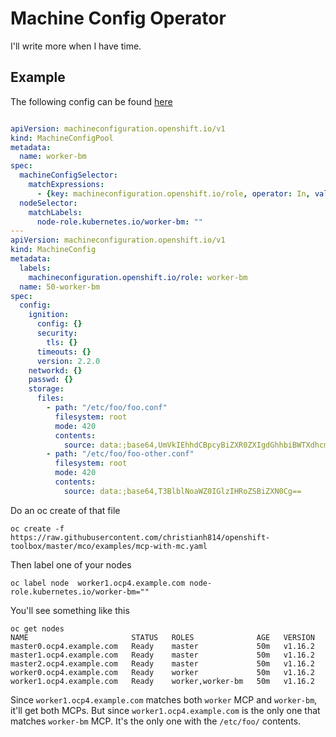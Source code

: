 # Machine Config Operator

I'll write more when I have time.

## Example

The following config can be found [here](examples/mcp-with-mc.yaml)

```yaml

apiVersion: machineconfiguration.openshift.io/v1
kind: MachineConfigPool
metadata:
  name: worker-bm
spec:
  machineConfigSelector:
    matchExpressions:
      - {key: machineconfiguration.openshift.io/role, operator: In, values: [worker,worker-bm]}
  nodeSelector:
    matchLabels:
      node-role.kubernetes.io/worker-bm: ""
---
apiVersion: machineconfiguration.openshift.io/v1
kind: MachineConfig
metadata:
  labels:
    machineconfiguration.openshift.io/role: worker-bm
  name: 50-worker-bm
spec:
  config:
    ignition:
      config: {}
      security:
        tls: {}
      timeouts: {}
      version: 2.2.0
    networkd: {}
    passwd: {}
    storage:
      files:
        - path: "/etc/foo/foo.conf"
          filesystem: root
          mode: 420
          contents:
            source: data:;base64,UmVkIEhhdCBpcyBiZXR0ZXIgdGhhbiBWTXdhcmUhCg==
        - path: "/etc/foo/foo-other.conf"
          filesystem: root
          mode: 420
          contents:
            source: data:;base64,T3BlblNoaWZ0IGlzIHRoZSBiZXN0Cg==
```

Do an oc create of that file

```shell
oc create -f https://raw.githubusercontent.com/christianh814/openshift-toolbox/master/mco/examples/mcp-with-mc.yaml
```

Then label one of your nodes

```
oc label node  worker1.ocp4.example.com node-role.kubernetes.io/worker-bm=""
```

You'll see something like this

```
oc get nodes
NAME                       STATUS   ROLES              AGE   VERSION
master0.ocp4.example.com   Ready    master             50m   v1.16.2
master1.ocp4.example.com   Ready    master             50m   v1.16.2
master2.ocp4.example.com   Ready    master             50m   v1.16.2
worker0.ocp4.example.com   Ready    worker             50m   v1.16.2
worker1.ocp4.example.com   Ready    worker,worker-bm   50m   v1.16.2
```

Since `worker1.ocp4.example.com` matches both `worker` MCP and `worker-bm`, it'll get both MCPs. But since `worker1.ocp4.example.com` is the only one that matches `worker-bm` MCP. It's the only one with the `/etc/foo/` contents.
